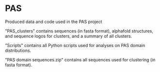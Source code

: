# PAS

Produced data and code used in the PAS project

"PAS_clusters" contains sequences (in fasta format), alphafold structures, and sequence logos for clusters, and a summary of all clusters.

"Scripts" contains all Python scripts used for analyses on PAS domain distributions.

"PAS domain sequences.zip" contains all sequences used for clustering (in fasta format).
